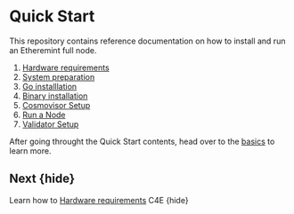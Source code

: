 <!--
order: false
parent:
  order: 2
-->

# Quick Start

This repository contains reference documentation on how to install and run an Etheremint full node.
1. [Hardware requirements](./hardware-requirements.md)
2. [System preparation](./system-preparation.md)
3. [Go installlation](./install-go.md)
4. [Binary installation](quickstart/install-binary.md)
5. [Cosmovisor Setup](quickstart/cosmovisor-setup.md)
6. [Run a Node](./run_node.md)
7. [Validator Setup](./validator-setup.md)

After going throught the Quick Start contents, head over to the [basics](./../basics/README.md) to learn more.

## Next {hide}

Learn how to [Hardware requirements](./hardware-requirements.md) C4E {hide}
